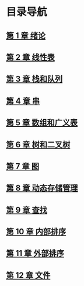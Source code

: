 # 目录导航

## [第 1 章 绪论](https://github.com/JiajiaLiang2001/ReadBooks/blob/master/%E3%80%90%E6%95%B0%E6%8D%AE%E7%BB%93%E6%9E%84%E3%80%91-%E6%95%B0%E6%8D%AE%E7%BB%93%E6%9E%84%EF%BC%88C%E8%AF%AD%E8%A8%80%EF%BC%89/chapter1/chapter1.md)

## [第 2 章 线性表](https://github.com/JiajiaLiang2001/ReadBooks/blob/master/%E3%80%90%E6%95%B0%E6%8D%AE%E7%BB%93%E6%9E%84%E3%80%91-%E6%95%B0%E6%8D%AE%E7%BB%93%E6%9E%84%EF%BC%88C%E8%AF%AD%E8%A8%80%EF%BC%89/chapter2/chapter2.md)

## [第 3 章 栈和队列](https://github.com/JiajiaLiang2001/ReadBooks/blob/master/%E3%80%90%E6%95%B0%E6%8D%AE%E7%BB%93%E6%9E%84%E3%80%91-%E6%95%B0%E6%8D%AE%E7%BB%93%E6%9E%84%EF%BC%88C%E8%AF%AD%E8%A8%80%EF%BC%89/chapter3/chapter3.md)

## [第 4 章 串](https://github.com/JiajiaLiang2001/ReadBooks/blob/master/%E3%80%90%E6%95%B0%E6%8D%AE%E7%BB%93%E6%9E%84%E3%80%91-%E6%95%B0%E6%8D%AE%E7%BB%93%E6%9E%84%EF%BC%88C%E8%AF%AD%E8%A8%80%EF%BC%89/chapter4/chapter4.md)

## [第 5 章 数组和广义表](https://github.com/JiajiaLiang2001/ReadBooks/blob/master/%E3%80%90%E6%95%B0%E6%8D%AE%E7%BB%93%E6%9E%84%E3%80%91-%E6%95%B0%E6%8D%AE%E7%BB%93%E6%9E%84%EF%BC%88C%E8%AF%AD%E8%A8%80%EF%BC%89/chapter5/chapter5.md)

## [第 6 章 树和二叉树](https://github.com/JiajiaLiang2001/ReadBooks/blob/master/%E3%80%90%E6%95%B0%E6%8D%AE%E7%BB%93%E6%9E%84%E3%80%91-%E6%95%B0%E6%8D%AE%E7%BB%93%E6%9E%84%EF%BC%88C%E8%AF%AD%E8%A8%80%EF%BC%89/chapter6/chapter6.md)

## [第 7 章 图](https://github.com/JiajiaLiang2001/ReadBooks/blob/master/%E3%80%90%E6%95%B0%E6%8D%AE%E7%BB%93%E6%9E%84%E3%80%91-%E6%95%B0%E6%8D%AE%E7%BB%93%E6%9E%84%EF%BC%88C%E8%AF%AD%E8%A8%80%EF%BC%89/chapter7/chapter7.md)

## [第 8 章 动态存储管理](https://github.com/JiajiaLiang2001/ReadBooks/blob/master/%E3%80%90%E6%95%B0%E6%8D%AE%E7%BB%93%E6%9E%84%E3%80%91-%E6%95%B0%E6%8D%AE%E7%BB%93%E6%9E%84%EF%BC%88C%E8%AF%AD%E8%A8%80%EF%BC%89/chapter8/chapter8.md)

## [第 9 章 查找](https://github.com/JiajiaLiang2001/ReadBooks/blob/master/%E3%80%90%E6%95%B0%E6%8D%AE%E7%BB%93%E6%9E%84%E3%80%91-%E6%95%B0%E6%8D%AE%E7%BB%93%E6%9E%84%EF%BC%88C%E8%AF%AD%E8%A8%80%EF%BC%89/chapter9/chapter9.md)

## [第 10 章 内部排序](https://github.com/JiajiaLiang2001/ReadBooks/blob/master/%E3%80%90%E6%95%B0%E6%8D%AE%E7%BB%93%E6%9E%84%E3%80%91-%E6%95%B0%E6%8D%AE%E7%BB%93%E6%9E%84%EF%BC%88C%E8%AF%AD%E8%A8%80%EF%BC%89/chapter10/chapter10.md)

## [第 11 章 外部排序](https://github.com/JiajiaLiang2001/ReadBooks/blob/master/%E3%80%90%E6%95%B0%E6%8D%AE%E7%BB%93%E6%9E%84%E3%80%91-%E6%95%B0%E6%8D%AE%E7%BB%93%E6%9E%84%EF%BC%88C%E8%AF%AD%E8%A8%80%EF%BC%89/chapter11/chapter11.md)

## [第 12 章 文件](https://github.com/JiajiaLiang2001/ReadBooks/blob/master/%E3%80%90%E6%95%B0%E6%8D%AE%E7%BB%93%E6%9E%84%E3%80%91-%E6%95%B0%E6%8D%AE%E7%BB%93%E6%9E%84%EF%BC%88C%E8%AF%AD%E8%A8%80%EF%BC%89/chapter12/chapter12.md)
